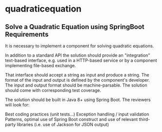 # quadraticequation
Solve a Quadratic Equation using SpringBoot
Requirements
----------------
It is necessary to implement a component for solving quadratic equations.

In addition to a standard API the solution should provide an "integration" text-based interface, e.g. used in a HTTP-based service or by a component implementing file-based exchange.

That interface should accept a string as input and produce a string. The format of the input and output is defined by the component's developer. The input and output format should be machine-parsable.
The solution should come with corresponding test coverage.

The solution should be built in Java 8+ using Spring Boot. The reviewers will look for:

Best coding practices (unit tests…)
Exception handling / input validation
Patterns, optimal use of Spring Boot construct and use of relevant third-party libraries (i.e. use of Jackson for JSON output)
